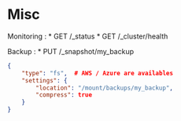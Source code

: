 Misc
====

Monitoring : 
     * GET /_status​
     * GET /_cluster/health​

Backup : 
     * PUT /_snapshot/my_backup​

```json
{​
	"type": "fs",  # AWS / Azure are availables​
	"settings": {​
		"location": "/mount/backups/my_backup",​
		"compress": true​
 	}​
}​
```
